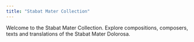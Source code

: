 ```yaml
---
title: "Stabat Mater Collection"
---
```

Welcome to the Stabat Mater Collection. Explore compositions, composers, texts and translations of the Stabat Mater Dolorosa.
